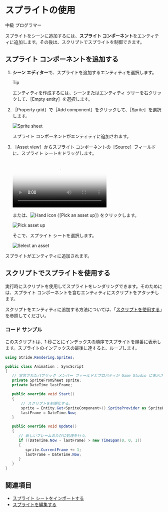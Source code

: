 # スプライトの使用

<span class="badge text-bg-primary">中級</span>
<span class="badge text-bg-success">プログラマー</span>

スプライトをシーンに追加するには、**スプライト コンポーネント**をエンティティに追加します。その後は、スクリプトでスプライトを制御できます。

## スプライト コンポーネントを追加する

1. **シーン エディター**で、スプライトを追加するエンティティを選択します。

    >[!TIP]
    >エンティティを作成するには、シーンまたはエンティティ ツリーを右クリックして、［Empty entity］を選択します。

2. ［Property grid］で［Add component］をクリックして、［Sprite］を選択します。

    ![Sprite sheet](media/SpriteEntity.png)

    スプライト コンポーネントがエンティティに追加されます。

3. ［Asset view］からスプライト コンポーネントの［Source］フィールドに、スプライト シートをドラッグします。

    <p>
        <video autoplay loop class="responsive-video" poster="media\drag-sprite-sheet-to-asset-picker.png">
        <source src="media\drag-sprite-sheet-to-asset-picker.mp4" type="video/mp4">
        </video>
    </p>

    または、![Hand icon](~/manual/game-studio/media/hand-icon.png) (［Pick an asset up］) をクリックします。

    ![Pick asset up](media/pick-asset-up.png)

    そこで、スプライト シートを選択します。

    ![Select an asset](media/asset-picker.png)

スプライトがエンティティに追加されます。

## スクリプトでスプライトを使用する

実行時にスクリプトを使用してスプライトをレンダリングできます。そのためには、スプライト コンポーネントを含むエンティティにスクリプトをアタッチします。

スクリプトをエンティティに追加する方法については、「[スクリプトを使用する](../scripts/use-a-script.md)」を参照してください。

### コード サンプル

このスクリプトは、1 秒ごとにインデックスの順序でスプライトを順番に表示します。スプライトのインデックスの最後に達すると、ループします。

```cs
using Stride.Rendering.Sprites;

public class Animation : SyncScript
{
   // 宣言されたパブリック メンバー フィールドとプロパティが Game Studio に表示される。
   private SpriteFromSheet sprite;
   private DateTime lastFrame;

   public override void Start()
   {
       // スクリプトを初期化する。
       sprite = Entity.Get<SpriteComponent>().SpriteProvider as SpriteFromSheet;
       lastFrame = DateTime.Now;
   }

   public override void Update()
   {
      // 新しいフレームのたびに処理を行う。
      if ((DateTime.Now - lastFrame) > new TimeSpan(0, 0, 1))
      {
         sprite.CurrentFrame += 1;
         lastFrame = DateTime.Now;
      }
   }
}
```

## 関連項目

* [スプライト シートをインポートする](import-sprite-sheets.md)
* [スプライトを編集する](edit-sprites.md)
